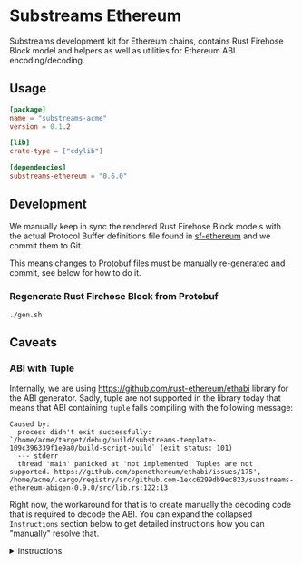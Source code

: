 # Substreams Ethereum

Substreams development kit for Ethereum chains, contains Rust Firehose Block model and helpers as well as utilities for Ethereum ABI encoding/decoding.

## Usage

```toml
[package]
name = "substreams-acme"
version = 0.1.2

[lib]
crate-type = ["cdylib"]

[dependencies]
substreams-ethereum = "0.6.0"
```

## Development

We manually keep in sync the rendered Rust Firehose Block models with the actual Protocol Buffer definitions file found in [sf-ethereum](https://github.com/streamingfast/sf-ethereum/tree/develop/proto) and we commit them to Git.

This means changes to Protobuf files must be manually re-generated and commit, see below for how to do it.

### Regenerate Rust Firehose Block from Protobuf

```
./gen.sh
```

## Caveats

### ABI with Tuple

Internally, we are using https://github.com/rust-ethereum/ethabi library for the ABI generator. Sadly, tuple are not supported in the library today that means that ABI containing `tuple` fails compiling with the following message:

```
Caused by:
  process didn't exit successfully: `/home/acme/target/debug/build/substreams-template-109c396339f1e9a0/build-script-build` (exit status: 101)
  --- stderr
  thread 'main' panicked at 'not implemented: Tuples are not supported. https://github.com/openethereum/ethabi/issues/175', /home/acme/.cargo/registry/src/github.com-1ecc6299db9ec823/substreams-ethereum-abigen-0.9.0/src/lib.rs:122:13
```

Right now, the workaround for that is to create manually the decoding code that is required to decode the ABI. You can expand the collapsed `Instructions` section below to get detailed instructions how you can "manually" resolve that.

<details>
<summary>Instructions</summary>

First step will be to modify a bit the ABI so decoding code is generated correctly. This initial generated code will then be copied over and modified to decode the tuple correctly.

The idea will be to "explode" the inner `tuple` into it's own "event" in the ABI, this will generate some code for the `struct` representing the tuple as well as the decoding code for the `struct` itself. We will then tweak this generated code to wire everything together.

From:

```json
[
  {
    "anonymous": false,
    "inputs": [
      {
        "indexed": false,
        "internalType": "bytes32",
        "name": "orderHash",
        "type": "bytes32"
      },
      {
        "components": [
          {
            "internalType": "enum ItemType",
            "name": "itemType",
            "type": "uint8"
          },
          {
            "internalType": "uint256",
            "name": "amount",
            "type": "uint256"
          }
        ],
        "indexed": false,
        "internalType": "struct SpentItem[]",
        "name": "offer",
        "type": "tuple[]"
      }
    ],
    "name": "OrderFulfilled",
    "type": "event"
  }
]
```

We explode `SpentItem` to it's own type and replace the `offer` type `tuple[]` to `address[]` to make it compile correctly:

```json
[
  {
    "anonymous": false,
    "inputs": [
      {
        "indexed": false,
        "internalType": "bytes32",
        "name": "orderHash",
        "type": "bytes32"
      },
      {
        "components": [
          {
            "internalType": "enum ItemType",
            "name": "itemType",
            "type": "uint8"
          },
          {
            "internalType": "uint256",
            "name": "amount",
            "type": "uint256"
          }
        ],
        "indexed": false,
        "internalType": "struct SpentItem[]",
        "name": "offer",
        "type": "address[]"
      }
    ],
    "name": "OrderFulfilled",
    "type": "event"
  },
  {
    "anonymous": false,
    "name": "SpentItem",
    "type": "event",
    "inputs": [
      {
        "internalType": "enum ItemType",
        "name": "itemType",
        "type": "uint8"
      },
      {
        "internalType": "uint256",
        "name": "amount",
        "type": "uint256"
      }
    ]
  }
]
```

> **Note** No need to remove the `components` or change the `internalType` value, they are ignored.

Perform a `cargo build` using this modified ABI so that code is generated in `src/abi/<file>.rs`, it's wrong right now but we are going to copy it somewhere else and make it work.

Find the generated code for the `OrderFulfilled` event within the `src/abi/<file>.rs` and copy it over to a new file `src/events.rs`. You should copy over the `pub struct OrderFulfilled` block, the `impl OrderFulfilled` block and `impl substreams_ethereum::Event for OrderFulfilled` block, the `SpentItem` structure and the `impl SpentItem` block:

```rust
#[derive(Debug, Clone, PartialEq)]
pub struct OrderFulfilled {
    pub order_hash: [u8; 32usize],
    pub offer: Vec<Vec<u8>>,
}
impl OrderFulfilled {
    const TOPIC_ID: [u8; 32] = [
        227u8,
        56u8,
        222u8,
        32u8,
        39u8,
        120u8,
        0u8,
        226u8,
        120u8,
        84u8,
        168u8,
        160u8,
        171u8,
        38u8,
        80u8,
        66u8,
        198u8,
        237u8,
        193u8,
        186u8,
        154u8,
        14u8,
        209u8,
        73u8,
        102u8,
        185u8,
        47u8,
        163u8,
        179u8,
        98u8,
        194u8,
        244u8,
    ];
    pub fn match_log(log: &substreams_ethereum::pb::eth::v2::Log) -> bool {
        if log.topics.len() != 1usize {
            return false;
        }
        if log.data.len() < 96usize {
            return false;
        }
        return log.topics.get(0).expect("bounds already checked").as_ref()
            == Self::TOPIC_ID;
    }
    pub fn decode(
        log: &substreams_ethereum::pb::eth::v2::Log,
    ) -> Result<Self, String> {
        let mut values = ethabi::decode(
                &[
                    ethabi::ParamType::FixedBytes(32usize),
                    ethabi::ParamType::Array(
                        Box::new(ethabi::ParamType::Address),
                    ),
                ],
                log.data.as_ref(),
            )
            .map_err(|e| format!("unable to decode log.data: {:?}", e))?;
        values.reverse();
        Ok(Self {
            order_hash: {
                let mut result = [0u8; 32];
                let v = values
                    .pop()
                    .expect(INTERNAL_ERR)
                    .into_fixed_bytes()
                    .expect(INTERNAL_ERR);
                result.copy_from_slice(&v);
                result
            },
            offer: values
                .pop()
                .expect(INTERNAL_ERR)
                .into_array()
                .expect(INTERNAL_ERR)
                .into_iter()
                .map(|inner| {
                    inner.into_address().expect(INTERNAL_ERR).as_bytes().to_vec()
                })
                .collect(),
        })
    }
}
impl substreams_ethereum::Event for OrderFulfilled {
    const NAME: &'static str = "OrderFulfilled";
    fn match_log(log: &substreams_ethereum::pb::eth::v2::Log) -> bool {
        Self::match_log(log)
    }
    fn decode(
        log: &substreams_ethereum::pb::eth::v2::Log,
    ) -> Result<Self, String> {
        Self::decode(log)
    }
}
#[derive(Debug, Clone, PartialEq)]
pub struct SpentItem {
    pub item_type: substreams::scalar::BigInt,
    pub amount: substreams::scalar::BigInt,
}
impl SpentItem {
    const TOPIC_ID: [u8; 32] = [
        18u8,
        7u8,
        103u8,
        62u8,
        30u8,
        101u8,
        94u8,
        85u8,
        209u8,
        209u8,
        166u8,
        82u8,
        139u8,
        137u8,
        197u8,
        45u8,
        11u8,
        224u8,
        230u8,
        74u8,
        27u8,
        234u8,
        238u8,
        52u8,
        150u8,
        245u8,
        214u8,
        202u8,
        230u8,
        104u8,
        138u8,
        22u8,
    ];
    pub fn match_log(log: &substreams_ethereum::pb::eth::v2::Log) -> bool {
        if log.topics.len() != 1usize {
            return false;
        }
        if log.data.len() != 64usize {
            return false;
        }
        return log.topics.get(0).expect("bounds already checked").as_ref()
            == Self::TOPIC_ID;
    }
    pub fn decode(
        log: &substreams_ethereum::pb::eth::v2::Log,
    ) -> Result<Self, String> {
        let mut values = ethabi::decode(
                &[
                    ethabi::ParamType::Uint(8usize),
                    ethabi::ParamType::Uint(256usize),
                ],
                log.data.as_ref(),
            )
            .map_err(|e| format!("unable to decode log.data: {:?}", e))?;
        values.reverse();
        Ok(Self {
            item_type: {
                let mut v = [0 as u8; 32];
                values
                    .pop()
                    .expect(INTERNAL_ERR)
                    .into_uint()
                    .expect(INTERNAL_ERR)
                    .to_big_endian(v.as_mut_slice());
                substreams::scalar::BigInt::from_unsigned_bytes_be(&v)
            },
            amount: {
                let mut v = [0 as u8; 32];
                values
                    .pop()
                    .expect(INTERNAL_ERR)
                    .into_uint()
                    .expect(INTERNAL_ERR)
                    .to_big_endian(v.as_mut_slice());
                substreams::scalar::BigInt::from_unsigned_bytes_be(&v)
            },
        })
    }
}
impl substreams_ethereum::Event for SpentItem {
    const NAME: &'static str = "SpentItem";
    fn match_log(log: &substreams_ethereum::pb::eth::v2::Log) -> bool {
        Self::match_log(log)
    }
    fn decode(
        log: &substreams_ethereum::pb::eth::v2::Log,
    ) -> Result<Self, String> {
        Self::decode(log)
    }
}
```

This `src/events.rs` file right now not compiled/included in the project because in Rust, a module is included only if it's "defined" somewhere, so let's define the module. In `src/lib.rs`, at the top of the file, add:

```rust
mod events
```

Let's start to modify our incorrect generated code to make it correct. First define `INTERNAL_ERR` constant because it's used normally, put it at top of the `src/events.rs` file:

```rust
const INTERNAL_ERR: &str = "decode event internal error";
```

Now a tricky part, we need to update the `TOPIC_ID` constant because it's wrong right now. If you already know the event ID (which is the `topics #0`), perfect. If you don't, you can compute it by taking the `keccak256` hash of the event definition. You need the event name and its types to have it, in our case it's `OrderFulfilled(bytes32,(uint8,uint256)[])`

> **Warning** The event definition must be **without** space nor extra punctuation, a single wrong character will make the whole event ID wrong.

You can use `jq -r '.[] | select(.name == "OrderFulfilled") | .inputs[].type' | tr "\n" ","` and `jq -r '.[] | select(.name == "SpentItem") | .inputs[].type' | tr "\n" ","` on the "modified" ABI file we just did to get the correct ordered types. Then assemble it correctly changing the second field of `OrderFulfilled` to be the tuple definition `(uint8,uint256)[]` (it's returned as `address[]` because of our modification).

Now that we have our event definition, we can compute the keccak256 hash. We use a CLI tool `keccak-256sum` to do it ([installation instructions](https://gist.github.com/miguelmota/60259aed8ce95477131c0a1f4f31e0da)):

```bash
$ printf 'OrderFulfilled(bytes32,(uint8,uint256)[])' | keccak-256sum
e86f4727db138d4b9cb776888b1d2239562eafaa38dd110b7d5def7698ccfd41  -
```

So our event topic 0 is `e86f4727db138d4b9cb776888b1d2239562eafaa38dd110b7d5def7698ccfd41`. Now we just need to change the `TOPIC_ID` constant definition in `impl OrderFulfilled` definition to become:

```rust
const TOPIC_ID: [u8; 32] = hex_literal::hex!("e86f4727db138d4b9cb776888b1d2239562eafaa38dd110b7d5def7698ccfd41");
```

Now, within `pub struct OrderFulfilled`, change `offer` field (defined right now as `offer: Vec<Vec<u8>>`) which normally holds an array of tuple to it's correct value `offer: Vec<SpentItem>`:

```rust
pub struct OrderFulfilled {
    pub order_hash: [u8; 32usize],
    pub offer: Vec<SpentItem>,
}
```

Then find the event "token" definition within the `pub fn decode(log: <type>)` which is right now:

```rust
let mut values = ethabi::decode(
    &[
        ethabi::ParamType::FixedBytes(32usize),
        ethabi::ParamType::Array(Box::new(ethabi::ParamType::Address)),
    ],
    log.data.as_ref(),
)
```

Determine the field that is a tuple, in our case the second field and change it to be define as a `ethabi::ParamType::Tuple` type.

```rust
let mut values = ethabi::decode(
    &[
        ethabi::ParamType::FixedBytes(32usize),
        ethabi::ParamType::Array(Box::new(ethabi::ParamType::Tuple(vec![
            ethabi::ParamType::Uint(8usize),
            ethabi::ParamType::Uint(256usize),
        ]))),
    ],
    log.data.as_ref(),
```

> **Info** The `SpentItem::decode` function has a `let mut values` definition variable right at the beginning of the function that list the correct element to put for the tuple, no need to manually define the list, simply copy it over.

Now still within `OrderFulfilled` function `pub fn decode(log: <type>)`, find the `offer:` piece of code that does the actual decoding work, it looks right now like:

```rust
 ...
 },
 offer: values
            .pop()
            .expect(INTERNAL_ERR)
            .into_array()
            .expect(INTERNAL_ERR)
            .into_iter()
            .map(|inner| {
                inner
                    .into_address()
                    .expect(INTERNAL_ERR)
                    .as_bytes()
                    .to_vec()
            })
            .collect(),
```

Change it so it forwards its decoding to `SpentItem` structure:

```rust
 ...
 },
 offer: values
            .pop()
            .expect(INTERNAL_ERR)
            .into_array()
            .expect(INTERNAL_ERR)
            .into_iter()
            .map(|inner| {
                let fields = inner.into_tuple().expect(INTERNAL_ERR);
                SpentItem::decode(fields).expect(INTERNAL_ERR);
            })
            .collect(),
```

And the final modification within the `impl OrderFulfilled` structure is to modify slightly the `pub fn match_log(log: &substreams_ethereum::pb::eth::v2::Log) -> bool` definition. It contains a code that ensure the `log.data` has a certain number of bytes, our modified ABI will produce the wrong validation code for `log.data`, so let's remove it:

```rust
pub fn match_log(log: &substreams_ethereum::pb::eth::v2::Log) -> bool {
    if log.topics.len() != 1usize {
        return false;
    }
    if log.data.len() < 96usize {
        return false;
    }
    return log.topics.get(0).expect("bounds already checked").as_ref() == Self::TOPIC_ID;
}
```

Should become:

```rust
pub fn match_log(log: &substreams_ethereum::pb::eth::v2::Log) -> bool {
    if log.topics.len() != 1usize {
        return false;
    }
    return log.topics.get(0).expect("bounds already checked").as_ref() == Self::TOPIC_ID;
}
```

> **Note** Making the computation is too cumbersome to be performed manually, the topic count and validation of topic 0 value is enough to match only events you need.

Now, let's move our focus on the `SpentItem` implementation. Within the `impl SpentItem` block, delete:

- `TOPIC_ID` constant
- `match_log` function

And remove fully the `impl substreams_ethereum::Event for SpentItem` block. Last thing to do is to tweak the `SpentItem::decode` function by changing its current signature:

```rust
pub fn decode(log: &substreams_ethereum::pb::eth::v2::Log) -> Result<Self, String>
```

So that it accepts a `Vec<ethabi::Token>` instead and rename the variable to `values` as well as making it mutable:

```rust
pub fn decode(mut values: Vec<ethabi::Token>) -> Result<Self, String>
```

And finally, remove the previous `let mut values` definition in the function body that we have right now which looks like:

```rust
let mut values = ethabi::decode(
    &[
        ethabi::ParamType::Uint(8usize),
        ethabi::ParamType::Uint(256usize),
    ],
    log.data.as_ref(),
)
.map_err(|e| format!("unable to decode log.data: {:?}",
```

> **Note** You must keep the `values.reverse()` part just below, it's important for proper functioning of the decoding code.

Now everything is done and you can use `OrderFulfilled` to decode your event that contains a `tuple`. The final code looks like that:

```rust
const INTERNAL_ERR: &str = "decode event internal error";
#[derive(Debug, Clone, PartialEq)]
pub struct OrderFulfilled {
    pub order_hash: [u8; 32usize],
    pub offer: Vec<SpentItem>,
}
impl OrderFulfilled {
    const TOPIC_ID: [u8; 32] =
        hex_literal::hex!("e86f4727db138d4b9cb776888b1d2239562eafaa38dd110b7d5def7698ccfd41");

    pub fn match_log(log: &substreams_ethereum::pb::eth::v2::Log) -> bool {
        if log.topics.len() != 1usize {
            return false;
        }
        return log.topics.get(0).expect("bounds already checked").as_ref() == Self::TOPIC_ID;
    }

    pub fn decode(log: &substreams_ethereum::pb::eth::v2::Log) -> Result<Self, String> {
        let mut values = ethabi::decode(
            &[
                ethabi::ParamType::FixedBytes(32usize),
                ethabi::ParamType::Array(Box::new(ethabi::ParamType::Tuple(vec![
                    ethabi::ParamType::Uint(8usize),
                    ethabi::ParamType::Uint(256usize),
                ]))),
            ],
            log.data.as_ref(),
        )
        .map_err(|e| format!("unable to decode log.data: {:?}", e))?;
        values.reverse();
        Ok(Self {
            order_hash: {
                let mut result = [0u8; 32];
                let v = values
                    .pop()
                    .expect(INTERNAL_ERR)
                    .into_fixed_bytes()
                    .expect(INTERNAL_ERR);
                result.copy_from_slice(&v);
                result
            },
            offer: values
                .pop()
                .expect(INTERNAL_ERR)
                .into_array()
                .expect(INTERNAL_ERR)
                .into_iter()
                .map(|inner| {
                    let fields = inner.into_tuple().expect(INTERNAL_ERR);
                    SpentItem::decode(fields).unwrap()
                })
                .collect(),
        })
    }
}
impl substreams_ethereum::Event for OrderFulfilled {
    const NAME: &'static str = "OrderFulfilled";
    fn match_log(log: &substreams_ethereum::pb::eth::v2::Log) -> bool {
        Self::match_log(log)
    }
    fn decode(log: &substreams_ethereum::pb::eth::v2::Log) -> Result<Self, String> {
        Self::decode(log)
    }
}
#[derive(Debug, Clone, PartialEq)]
pub struct SpentItem {
    pub item_type: substreams::scalar::BigInt,
    pub amount: substreams::scalar::BigInt,
}
impl SpentItem {
    pub fn decode(mut values: Vec<ethabi::Token>) -> Result<Self, String> {
        values.reverse();
        Ok(Self {
            item_type: {
                let mut v = [0 as u8; 32];
                values
                    .pop()
                    .expect(INTERNAL_ERR)
                    .into_uint()
                    .expect(INTERNAL_ERR)
                    .to_big_endian(v.as_mut_slice());
                substreams::scalar::BigInt::from_unsigned_bytes_be(&v)
            },
            amount: {
                let mut v = [0 as u8; 32];
                values
                    .pop()
                    .expect(INTERNAL_ERR)
                    .into_uint()
                    .expect(INTERNAL_ERR)
                    .to_big_endian(v.as_mut_slice());
                substreams::scalar::BigInt::from_unsigned_bytes_be(&v)
            },
        })
    }
}
```

If you struggle with something, reach out to us on Discord and we are going to help you out.
